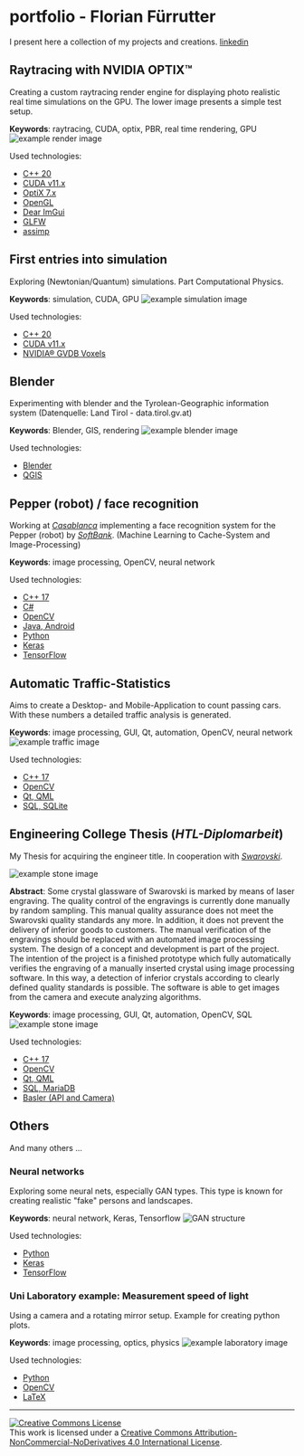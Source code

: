 # portfolio - Florian Fürrutter
I present here a collection of my projects and creations. [linkedin](https://www.linkedin.com/in/florian-f%C3%BCrrutter-a4b7b2142/)

## Raytracing with NVIDIA OPTIX™
Creating a custom raytracing render engine for displaying photo realistic real time simulations on the GPU. The lower image presents a simple test setup.

**Keywords**: raytracing, CUDA, optix, PBR, real time rendering, GPU
![example render image](/raytracing/front.PNG)

Used technologies:
- [C++ 20](https://isocpp.org/)
- [CUDA v11.x](https://developer.nvidia.com/cuda-zone)
- [OptiX 7.x](https://developer.nvidia.com/optix)
- [OpenGL](https://www.opengl.org/)
- [Dear ImGui](https://github.com/ocornut/imgui)
- [GLFW](https://github.com/glfw/glfw)
- [assimp](https://github.com/assimp/assimp)

## First entries into simulation
Exploring (Newtonian/Quantum) simulations. Part Computational Physics.

**Keywords**: simulation, CUDA, GPU
![example simulation image](/newtonian_sim/front.PNG)

Used technologies:
- [C++ 20](https://isocpp.org/)
- [CUDA v11.x](https://developer.nvidia.com/cuda-zone)
- [NVIDIA® GVDB Voxels](https://github.com/NVIDIA/gvdb-voxels)

## Blender
Experimenting with blender and the Tyrolean-Geographic information system (Datenquelle: Land Tirol - data.tirol.gv.at)

**Keywords**: Blender, GIS, rendering
![example blender image](/blender_gis/front.png)

Used technologies:
- [Blender](https://www.blender.org/)
- [QGIS](https://www.qgis.org/de/site/index.html)


## Pepper (robot) / face recognition
Working at [*Casablanca*](https://www.casablanca.at/) implementing a face recognition system for the Pepper (robot) by [*SoftBank*](https://group.softbank/en). (Machine Learning to Cache-System and Image-Processing)

**Keywords**: image processing, OpenCV, neural network

Used technologies:
- [C++ 17](https://isocpp.org/)
- [C#](https://docs.microsoft.com/en-us/dotnet/csharp/)
- [OpenCV](https://github.com/opencv/opencv)
- [Java, Android](https://www.java.com/)
- [Python](https://www.python.org/)
- [Keras](https://keras.io/)
- [TensorFlow](https://www.tensorflow.org/)

## Automatic Traffic-Statistics 
Aims to create a Desktop- and Mobile-Application to count passing cars. With these numbers a detailed traffic analysis is generated.

**Keywords**: image processing, GUI, Qt, automation, OpenCV, neural network
![example traffic image](traffic_statistics/front.png)

Used technologies:
- [C++ 17](https://isocpp.org/)
- [OpenCV](https://github.com/opencv/opencv)
- [Qt, QML](https://www.qt.io/)
- [SQL, SQLite](https://www.sqlite.org/index.html)

## Engineering College Thesis (*HTL-Diplomarbeit*)
My Thesis for acquiring the engineer title. In cooperation with [*Swarovski*](https://www.swarovski.com). 

![example stone image](/htl_thesis/front.jpg)

**Abstract**:
Some crystal glassware of Swarovski is marked by means of laser engraving. The 
quality control of the engravings is currently done manually by random sampling. This manual quality assurance does not meet the Swarovski quality standards any more. In addition, it does not prevent the delivery of inferior goods to customers. 
The manual verification of the engravings should be replaced with an automated image processing system. The design of a concept and development is part of the project. The intention of the project is a finished prototype which fully automatically verifies the engraving of a manually inserted crystal using image processing software. In this way, a detection of inferior crystals according to clearly defined quality standards is possible. The software is able to get images from the camera and execute analyzing algorithms. 

**Keywords**: image processing, GUI, Qt, automation, OpenCV, SQL
![example stone image](/htl_thesis/engraving.PNG)

Used technologies:
- [C++ 17](https://isocpp.org/)
- [OpenCV](https://github.com/opencv/opencv)
- [Qt, QML](https://www.qt.io/)
- [SQL, MariaDB](https://mariadb.org/)
- [Basler (API and Camera)](https://www.baslerweb.com/de/)


## Others
And many others ...

### Neural networks
Exploring some neural nets, especially GAN types. This type is known for creating realistic "fake" persons and landscapes.

**Keywords**: neural network, Keras, Tensorflow
![GAN structure](/other/gan.png)

Used technologies:
- [Python](https://www.python.org/)
- [Keras](https://keras.io/)
- [TensorFlow](https://www.tensorflow.org/)

### Uni Laboratory example: Measurement speed of light
Using a camera and a rotating mirror setup. Example for creating python plots.

**Keywords**: image processing, optics, physics
![example laboratory image](/other/lab.png)

Used technologies:
- [Python](https://www.python.org/)
- [OpenCV](https://github.com/opencv/opencv)
- [LaTeX](https://www.latex-project.org/)

___
<a rel="license" href="http://creativecommons.org/licenses/by-nc-nd/4.0/"><img alt="Creative Commons License" style="border-width:0" src="https://i.creativecommons.org/l/by-nc-nd/4.0/88x31.png" /></a><br />This work is licensed under a <a rel="license" href="http://creativecommons.org/licenses/by-nc-nd/4.0/">Creative Commons Attribution-NonCommercial-NoDerivatives 4.0 International License</a>.
